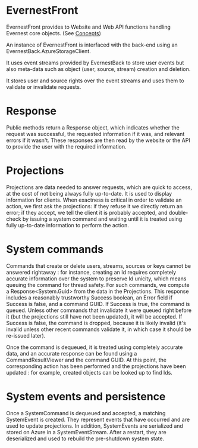 

EvernestFront
=============

EvernestFront provides to Website and Web API functions handling Evernest core objects. (See [Concepts](https://github.com/Evernest/Evernest/wiki/Concepts:-Events,-Streams-and-Rights))

An instance of EvernestFront is interfaced with the back-end using an EvernestBack.AzureStorageClient.

It uses event streams provided by EvernestBack to store user events but also meta-data such as object (user, source, stream) creation and deletion.

It stores user and source rights over the event streams and uses them to validate or invalidate requests.

Response
================

Public methods return a Response object, which indicates whether the request was successful, the requested information if it was, and relevant errors if it wasn't.
These responses are then read by the website or the API to provide the user with the required information.


Projections
====================

Projections are data needed to answer requests, which are quick to access, at the cost of not being always fully up-to-date.
It is used to display information for clients. When exactness is critical in order to validate an action, we first ask the projections: if they refuse it we directly return an error; if they accept, we tell the client it is probably accepted, and double-check by issuing a system command and waiting until it is treated using fully up-to-date information to perform the action.

System commands
=========================================

Commands that create or delete users, streams, sources or keys cannot be answered rightaway : for instance, creating an Id requires
completely accurate information over the system to preserve Id unicity, which means queuing the command for thread safety. 
For such commands, we compute a Response<System.Guid> from the data in the Projections. This response includes a reasonably trustworthy Success boolean, an Error field if Success is false, 
and a command GUID. 
If Success is true, the command is queued. Unless other commands that invalidate it were queued right before it (but the projections still have not been updated), it will be accepted.
If Success is false, the command is dropped, because it is likely invalid (it's invalid unless other recent commands validate it, in which case it should be re-issued later).

Once the command is dequeued, it is treated using completely accurate data, and an accurate response can be found using a CommandResultViewer and the command GUID.
At this point, the corresponding action has been performed and the projections have been updated : for example, created objects can be looked up to find Ids.

System events and persistence
=========================================

Once a SystemCommand is dequeued and accepted, a matching SystemEvent is created. They represent events that have occurred and are used to update projections. 
In addition, SystemEvents are serialized and stored on Azure in a SystemEventStream. After a restart, they are deserialized and used to rebuild the pre-shutdown system state.
